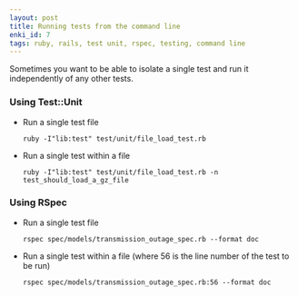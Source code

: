 ```yaml
---
layout: post
title: Running tests from the command line
enki_id: 7
tags: ruby, rails, test unit, rspec, testing, command line
---
```


Sometimes you want to be able to isolate a single test and run it independently of any other tests.

### Using Test::Unit

*    Run a single test file

     `ruby -I"lib:test" test/unit/file_load_test.rb`

*    Run a single test within a file

     `ruby -I"lib:test" test/unit/file_load_test.rb -n test_should_load_a_gz_file`

### Using RSpec

*    Run a single test file

     `rspec spec/models/transmission_outage_spec.rb --format doc`

*    Run a single test within a file (where 56 is the line number of the test to be run)

     `rspec spec/models/transmission_outage_spec.rb:56 --format doc`
